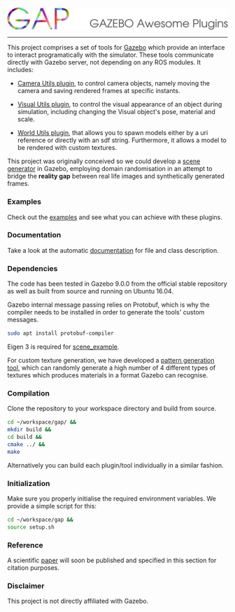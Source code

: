 <p align="center"> 
    <img src=.image/logo.png>
</p>

--------------------

This project comprises a set of tools for [Gazebo] which provide an interface to interact programatically with the simulator.
These tools communicate directly with Gazebo server, not depending on any ROS modules.
It includes:

- [Camera Utils plugin], to control camera objects, namely moving the camera and saving rendered frames at specific instants.

- [Visual Utils plugin], to control the visual appearance of an object during simulation, including changing the Visual object's pose, material and scale.

- [World Utils plugin], that allows you to spawn models either by a uri reference or directly with an sdf string.
Furthermore, it allows a model to be rendered with custom textures.

This project was originally conceived so we could develop a [scene generator] in Gazebo, employing domain randomisation in an attempt to bridge the **reality gap** between real life images and synthetically generated frames.

### Examples

Check out the [examples] and see what you can achieve with these plugins.

### Documentation

Take a look at the automatic [documentation] for file and class description.


### Dependencies

The code has been tested in Gazebo 9.0.0 from the official stable repository as well as built from source and running on Ubuntu 16.04.

Gazebo internal message passing relies on Protobuf, which is why the compiler needs to be installed in order
to generate the tools' custom messages.

``` bash
sudo apt install protobuf-compiler
```

Eigen 3 is required for [scene_example].

For custom texture generation, we have developed a [pattern generation tool], which can randomly generate a high number of 4 different types of textures which produces materials in a format Gazebo can recognise.

### Compilation

Clone the repository to your workspace directory and build from source.

``` bash
cd ~/workspace/gap/ &&
mkdir build &&
cd build &&
cmake ../ &&
make
```

Alternatively you can build each plugin/tool individually in a similar fashion.

### Initialization

Make sure you properly initialise the required environment variables.
We provide a simple script for this:

``` bash
cd ~/workspace/gap &&
source setup.sh
```

### Reference

A scientific [paper] will soon be published and specified in this section for citation purposes.

### Disclaimer

This project is not directly affiliated with Gazebo.

[Gazebo]: http://gazebosim.org/
[Camera Utils plugin]: camera_utils
[Visual Utils plugin]: visual_utils
[World Utils plugin]: world_utils
[examples]: examples
[scene generator]: examples/scene_example
[scene_example]: examples/scene_example
[documentation]: http://web.tecnico.ulisboa.pt/joao.borrego/gap/
[pattern generation tool]: https://github.com/ruipimentelfigueiredo/pattern-generation-lib
[paper]: http://vislab.isr.ist.utl.pt/wp-content/uploads/2018/04/jborrego-icarsc2018.pdf
